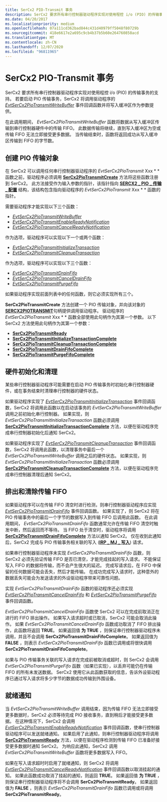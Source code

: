 ```yaml
---
title: SerCx2 PIO-Transmit 事务
description: SerCx2 要求所有串行控制器驱动程序实现对使用程控 i/o (PIO) 的传输事务的支持。
ms.date: 04/20/2017
ms.localizationpriority: medium
ms.openlocfilehash: 07a111cd362bad844c431d40979ff5048f80729b
ms.sourcegitcommit: 418e6617e2a695c9cb4b37b5b60e264760858acd
ms.translationtype: MT
ms.contentlocale: zh-CN
ms.lasthandoff: 12/07/2020
ms.locfileid: "96811965"
---
```

# <a name="sercx2-pio-transmit-transactions"></a>SerCx2 PIO-Transmit 事务

SerCx2 要求所有串行控制器驱动程序实现对使用程控 i/o (PIO) 的传输事务的支持。 若要启动 PIO 传输事务，SerCx2 将调用驱动程序的 [*EvtSerCx2PioTransmitWriteBuffer*](/windows-hardware/drivers/ddi/sercx/nc-sercx-evt_sercx2_pio_transmit_write_buffer) 事件回调函数并将写入缓冲区作为参数提供。

在此调用期间， *EvtSerCx2PioTransmitWriteBuffer* 函数将数据从写入缓冲区传输到串行控制器硬件中的传输 FIFO。 此数据传输将继续，直到写入缓冲区为空或传输 FIFO 无法立即接受更多数据。 当传输结束时，函数将返回成功从写入缓冲区传输到 FIFO 的字节数。

## <a name="creating-the-pio-transmit-object"></a>创建 PIO 传输对象

在 SerCx2 可以调用任何串行控制器驱动程序的 *EvtSerCx2PioTransmit* Xxx * * 函数之前，驱动程序必须调用 [**SerCx2PioTransmitCreate**](/windows-hardware/drivers/ddi/sercx/nf-sercx-sercx2piotransmitcreate) 方法将这些函数注册到 SerCx2。 此方法接受作为输入参数的指针，该指针指向 [**SERCX2 \_ PIO \_ 传输 \_ 配置**](/windows-hardware/drivers/ddi/sercx/ns-sercx-_sercx2_pio_transmit_config) 结构，该结构包含指向驱动程序的 *EvtSerCx2PioTransmit* Xxx * * 函数的指针。

需要驱动程序才能实现以下三个函数：

- [*EvtSerCx2PioTransmitWriteBuffer*](/windows-hardware/drivers/ddi/sercx/nc-sercx-evt_sercx2_pio_transmit_write_buffer)
- [*EvtSerCx2PioTransmitEnableReadyNotification*](/windows-hardware/drivers/ddi/sercx/nc-sercx-evt_sercx2_pio_transmit_enable_ready_notification)
- [*EvtSerCx2PioTransmitCancelReadyNotification*](/windows-hardware/drivers/ddi/sercx/nc-sercx-evt_sercx2_pio_transmit_cancel_ready_notification)

作为选项，驱动程序可以实现以下一个或两个函数：

- [*EvtSerCx2PioTransmitInitializeTransaction*](/windows-hardware/drivers/ddi/sercx/nc-sercx-evt_sercx2_pio_transmit_initialize_transaction)
- [*EvtSerCx2PioTransmitCleanupTransaction*](/windows-hardware/drivers/ddi/sercx/nc-sercx-evt_sercx2_pio_transmit_cleanup_transaction)

作为选项，驱动程序可以实现以下三个函数：

- [*EvtSerCx2PioTransmitDrainFifo*](/windows-hardware/drivers/ddi/sercx/nc-sercx-evt_sercx2_pio_transmit_drain_fifo)
- [*EvtSerCx2PioTransmitCancelDrainFifo*](/windows-hardware/drivers/ddi/sercx/nc-sercx-evt_sercx2_pio_transmit_cancel_drain_fifo)
- [*EvtSerCx2PioTransmitPurgeFifo*](/windows-hardware/drivers/ddi/sercx/nc-sercx-evt_sercx2_pio_transmit_purge_fifo)

如果驱动程序实现前面列表中的任何函数，则它必须实现所有三个。

**SerCx2PioTransmitCreate** 方法创建一个 PIO 传输对象，并向该对象的 [**SERCX2PIOTRANSMIT**](./sercx2-object-handles.md)句柄提供调用驱动程序。 驱动程序的 *EvtSerCx2PioTransmit* Xxx * * 函数全部使用此句柄作为其第一个参数。 以下 SerCx2 方法使用此句柄作为其第一个参数：

- [**SerCx2PioTransmitReady**](/windows-hardware/drivers/ddi/sercx/nf-sercx-sercx2piotransmitready)
- [**SerCx2PioTransmitInitializeTransactionComplete**](/windows-hardware/drivers/ddi/sercx/nf-sercx-sercx2piotransmitinitializetransactioncomplete)
- [**SerCx2PioTransmitCleanupTransactionComplete**](/windows-hardware/drivers/ddi/sercx/nf-sercx-sercx2piotransmitcleanuptransactioncomplete)
- [**SerCx2PioTransmitDrainFifoComplete**](/windows-hardware/drivers/ddi/sercx/nf-sercx-sercx2piotransmitdrainfifocomplete)
- [**SerCx2PioTransmitPurgeFifoComplete**](/windows-hardware/drivers/ddi/sercx/nf-sercx-sercx2piotransmitpurgefifocomplete)

## <a name="hardware-initialization-and-clean-up"></a>硬件初始化和清理

某些串行控制器驱动程序可能需要在启动 PIO 传输事务时初始化串行控制器硬件，或在事务结束时清理串行控制器的硬件状态。

如果驱动程序实现了 [*EvtSerCx2PioTransmitInitializeTransaction*](/windows-hardware/drivers/ddi/sercx/nc-sercx-evt_sercx2_pio_transmit_initialize_transaction) 事件回调函数，SerCx2 将调用此函数以在启动该事务的 *EvtSerCx2PioTransmitWriteBuffer* 调用之前初始化串行控制器。 如果实现，则 *EvtSerCx2PioTransmitInitializeTransaction* 函数必须调用 [**SerCx2PioTransmitInitializeTransactionComplete**](/windows-hardware/drivers/ddi/sercx/nf-sercx-sercx2piotransmitinitializetransactioncomplete) 方法，以便在驱动程序完成串行控制器初始化后通知 SerCx2。

如果驱动程序实现了 [*EvtSerCx2PioTransmitCleanupTransaction*](/windows-hardware/drivers/ddi/sercx/nc-sercx-evt_sercx2_pio_transmit_cleanup_transaction) 事件回调函数，SerCx2 将调用此函数，以清理事务中最后一个 *EvtSerCx2PioTransmitWriteBuffer* 调用之后的硬件状态。 如果实现，则 *EvtSerCx2PioTransmitInitializeTransaction* 函数必须调用 [**SerCx2PioTransmitCleanupTransactionComplete**](/windows-hardware/drivers/ddi/sercx/nf-sercx-sercx2piotransmitcleanuptransactioncomplete) 方法，以便在驱动程序完成串行控制器清理后通知 SerCx2。

## <a name="draining-and-purging-the-transmit-fifo"></a>排出和清除传输 FIFO

如果驱动程序可以在传输 FIFO 清空时进行检测，则串行控制器驱动程序应实现 [*EvtSerCx2PioTransmitDrainFifo*](/windows-hardware/drivers/ddi/sercx/nc-sercx-evt_sercx2_pio_transmit_drain_fifo) 事件回调函数。 如果实现了，则 SerCx2 将在 PIO 传输事务中的最后一个字节的数据写入到传输 FIFO 后调用此函数。 在此调用期间， *EvtSerCx2PioTransmitDrainFifo* 函数通常允许在传输 FIFO 清空时触发中断，然后返回而不等待。 当 FIFO 处于清空时，驱动程序将调用 [**SerCx2PioTransmitDrainFifoComplete**](/windows-hardware/drivers/ddi/sercx/nf-sercx-sercx2piotransmitdrainfifocomplete) 方法以通知 SerCx2。 仅在收到此通知后，SerCx2 完成与 PIO 传输事务相关联的写入 ([**IRP \_ MJ \_ 写入**](/previous-versions/ff546904(v=vs.85))) 请求。

如果串行控制器驱动程序未实现 *EvtSerCx2PioTransmitDrainFifo* 函数，则 SerCx2 必须先验证传输 FIFO 是否已清空，才能完成挂起的写入请求。 不能保证写入 FIFO 的数据将传输，而不会产生很大的延迟。 完成写请求后，在 FIFO 中保留的任何数据可能会丢失，然后才能传输。 在成功完成写入请求时，这种意外的数据丢失可能会为发送请求的外设驱动程序带来可靠性问题。

实现 *EvtSerCx2PioTransmitDrainFifo* 函数的驱动程序还必须实现 [*EvtSerCx2PioTransmitCancelDrainFifo*](/windows-hardware/drivers/ddi/sercx/nc-sercx-evt_sercx2_pio_transmit_cancel_drain_fifo) 和 [*EvtSerCx2PioTransmitPurgeFifo*](/windows-hardware/drivers/ddi/sercx/nc-sercx-evt_sercx2_pio_transmit_drain_fifo) 事件回调函数。

*EvtSerCx2PioTransmitCancelDrainFifo* 函数使 SerCx2 可以在完成前取消正在进行的 FIFO 排出操作。 如果写入请求超时或已取消，SerCx2 可能会取消此操作。 如果 *EvtSerCx2PioTransmitCancelDrainFifo* 函数成功取消了 FIFO 排出操作，此函数将返回 **TRUE**。 如果返回值 **为 TRUE** ，则保证串行控制器驱动程序未调用，并且不会调用 **SerCx2PioTransmitDrainFifoComplete**。 如果返回值为 **FALSE** ，则表示 *EvtSerCx2PioTransmitDrainFifo* 函数已调用或将很快调用 **SerCx2PioTransmitDrainFifoComplete**。

如果与 PIO 传输事务关联的写入请求在完成前被取消或超时，则 SerCx2 会调用 *EvtSerCx2PioTransmitPurgeFifo* 函数（如果已实现），以丢弃可能仍在传输 FIFO 的所有未发送数据。 SerCx2 使用它从此函数获取的信息，告诉外设驱动程序已通过写入请求将多少字节的数据成功传输到外围设备。

## <a name="ready-notifications"></a>就绪通知

当 *EvtSerCx2PioTransmitWriteBuffer* 调用结束，因为传输 FIFO 无法立即接受更多数据时，SerCx2 必须等待完成 PIO 接收事务，直到稍后才能接受更多数据。 在这种情况下，SerCx2 会调用 [*EvtSerCx2PioTransmitEnableReadyNotification*](/windows-hardware/drivers/ddi/sercx/nc-sercx-evt_sercx2_pio_transmit_enable_ready_notification) 事件回调函数，使串行控制器驱动程序可以发送就绪通知。 如果启用了此通知，则串行控制器驱动程序将调用 [**SerCx2PioTransmitReady**](/windows-hardware/drivers/ddi/sercx/nf-sercx-sercx2piotransmitready) 方法，以便在驱动程序检测到传输 FIFO 已准备好接受更多数据时通知 SerCx2。 为响应此通知，SerCx2 调用 *EvtSerCx2PioTransmitWriteBuffer* 函数将更多数据写入 FIFO。

如果在写入请求超时时启用了就绪通知，则 SerCx2 将调用 [*EvtSerCx2PioTransmitCancelReadyNotification*](/windows-hardware/drivers/ddi/sercx/nc-sercx-evt_sercx2_pio_transmit_cancel_ready_notification) 事件回调函数以取消挂起的通知。 如果此函数成功取消了挂起的通知，则返回 **TRUE**。 如果返回值 **为 TRUE** ，则保证串行控制器驱动程序将不会调用 **SerCx2PioTransmitReady**。 如果返回值为 **FALSE** ，则表示 *EvtSerCx2PioTransmitDrainFifo* 函数已调用或将调用 **SerCx2PioTransmitReady**。
